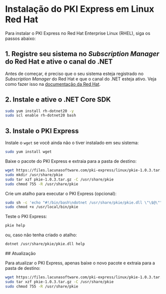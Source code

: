 ﻿# Instalação do PKI Express em Linux Red Hat

Para instalar o PKI Express no Red Hat Enterprise Linux (RHEL), siga os passos abaixo:

## 1. Registre seu sistema no *Subscription Manager* do Red Hat e ative o canal do .NET

Antes de começar, é preciso que o seu sistema esteja registrado no *Subscription Manager* do Red Hat e que o canal do .NET esteja ativo.
Veja como fazer isso na [documentação da Red Hat](https://access.redhat.com/documentation/en-us/net_core/2.0/html/getting_started_guide/gs_install_dotnet#install_register_rehel).

## 2. Instale e ative o .NET Core SDK

```sh
sudo yum install rh-dotnet20 -y
sudo scl enable rh-dotnet20 bash
```

## 3. Instale o PKI Express

Instale o `wget` se você ainda não o tiver instalado em seu sistema:

```sh
sudo yum install wget
```

Baixe o pacote do PKI Express e extraia para a pasta de destino:

```sh
wget https://files.lacunasoftware.com/pki-express/linux/pkie-1.0.3.tar.gz
sudo mkdir /usr/share/pkie
sudo tar xzf pkie-1.0.3.tar.gz -C /usr/share/pkie
sudo chmod 755 -R /usr/share/pkie
```

Crie um atalho para executar o PKI Express (opcional):

```sh
sudo sh -c 'echo "#!/bin/bash\ndotnet /usr/share/pkie/pkie.dll \"\$@\"" > /usr/local/bin/pkie'
sudo chmod +x /usr/local/bin/pkie
```

Teste o PKI Express:

```sh
pkie help
```

ou, caso não tenha criado o atalho:

```sh
dotnet /usr/share/pkie/pkie.dll help
```

<a name="update" />
## Atualização

Para atualizar o PKI Express, apenas baixe o novo pacote e extraia para a pasta de destino:

```sh
wget https://files.lacunasoftware.com/pki-express/linux/pkie-1.0.3.tar.gz
sudo tar xzf pkie-1.0.3.tar.gz -C /usr/share/pkie
sudo chmod 755 -R /usr/share/pkie
```
